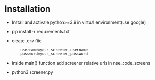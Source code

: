 # Installation
- Install and activate python>=3.9 in  virtual environment(use google)
- pip install -r requirements.txt
- create .env file

   ``` 
       username=your_screener_username
       password=your_screener_password
   ```
- inside main() function add screener relative urls in nse_code_screens 
- python3 screener.py 


